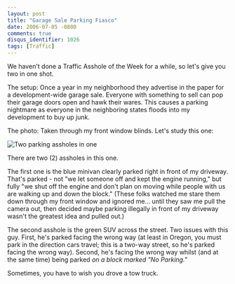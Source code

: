 ```yaml
---
layout: post
title: "Garage Sale Parking Fiasco"
date: 2006-07-05 -0800
comments: true
disqus_identifier: 1026
tags: [Traffic]
---
```

We haven't done a Traffic Asshole of the Week for a while, so let's give
you two in one shot.
 
 The setup: Once a year in my neighborhood they advertise in the paper
for a development-wide garage sale. Everyone with something to sell can
pop their garage doors open and hawk their wares. This causes a parking
nightmare as everyone in the neighboring states floods into my
development to buy up junk.
 
 The photo: Taken through my front window blinds. Let's study this one:
 
 ![Two parking assholes in
one](https://hyqi8g.dm1.livefilestore.com/y2pb3sg8DLjrCYdHjuVRaB9WJuYapagfA0y0pmzvQbknoNFSAIJkAyM8R5i__IW6EVd89M83FWSTmnlgThJHE0Xqj0b-UhS9eSV6j7E5Zvu-3Q/20060705taotw.jpg?psid=1)
 
 There are two (2) assholes in this one.
 
 The first one is the blue minivan clearly parked right in front of my
driveway. That's parked - not "we let someone off and kept the engine
running," but fully "we shut off the engine and don't plan on moving
while people with us are walking up and down the block." (These folks
watched me stare them down through my front window and ignored me...
until they saw me pull the camera out, then decided maybe parking
illegally in front of my driveway wasn't the greatest idea and pulled
out.)
 
 The second asshole is the green SUV across the street. Two issues with
this guy. First, he's parked facing the wrong way (at least in Oregon,
you must park in the direction cars travel; this is a two-way street, so
he's parked facing the wrong way). Second, he's facing the wrong way
whilst (and at the same time) being parked *on a block marked "No
Parking."*
 
 Sometimes, you have to wish you drove a tow truck.
